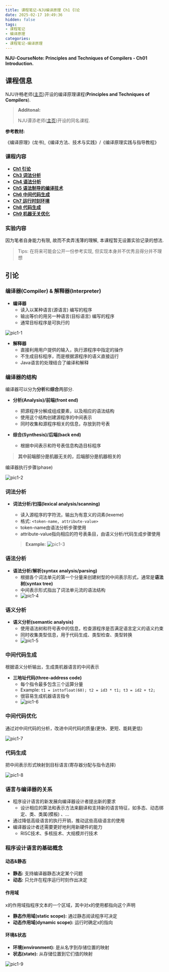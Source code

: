 ```yaml
---
title: 课程笔记-NJU编译原理 Ch1 引论
date: 2025-02-17 10:49:36
hidden: false
tags:
- 课程笔记
- 编译原理
categories:
- 课程笔记-编译原理
---
```


**NJU-CourseNote: Principles and Techniques of Compilers - Ch01 Introduction.**

<!--more-->

## 课程信息

NJU许畅老师([主页](https://cs.nju.edu.cn/changxu))开设的编译原理课程(**Principles and Techniques of Compilers**).

> **Additonal:**
>
> NJU谭添老师([主页](https://cs.nju.edu.cn/tiantan/courses/compiler-2025/index.html))开设的同名课程.

**参考教材:**

《编译原理》(龙书),《编译方法、技术与实践》/《编译原理实践与指导教程》

### 课程内容

- [**Ch1 引论**](https://la-pluma.github.io/Course-Compiler-1)
- [**Ch3 词法分析**](https://la-pluma.github.io/Course-Compiler-3)
- [**Ch4 语法分析**](https://la-pluma.github.io/Course-Compiler-4)
- [**Ch5 语法制导的编译技术**](https://la-pluma.github.io/Course-Compiler-5)
- [**Ch6 中间代码生成**](https://la-pluma.github.io/Course-Compiler-6)
- [**Ch7 运行时刻环境**](https://la-pluma.github.io/Course-Compiler-7)
- [**Ch8 代码生成**](https://la-pluma.github.io/Course-Compiler-8)
- [**Ch9 机器无关优化**](https://la-pluma.github.io/Course-Compiler-9)

### 实验内容

因为笔者自身能力有限, 故而不卖弄浅薄的理解, 本课程暂无设置实验记录的想法.

> Tips: 在将来可能会公开一份参考实现, 但实现本身并不优秀且得分并不理想

## 引论

### 编译器(Compiler) & 解释器(Interpreter)

- **编译器**
    - 读入以某种语言(源语言) 编写的程序
    - 输出等价的用另一种语言(目标语言) 编写的程序
    - 通常目标程序是可执行的

![pic1-1](Course-Compiler-1/pic1-1.png)

- **解释器**
    - 直接利用用户提供的输入，执行源程序中指定的操作
    - 不生成目标程序，而是根据源程序的语义直接运行
    - Java语言的处理结合了编译和解释

### 编译器的结构

编译器可以分为**分析**和**综合**两部分.

- **分析(Analysis)/前端(front end)**
    - 把源程序分解成组成要素，以及相应的语法结构
    - 使用这个结构创建源程序的中间表示
    - 同时收集和源程序相关的信息，存放到符号表

- **综合(Synthesis)/后端(back end)**
    - 根据中间表示和符号表信息构造目标程序

> **其中前端部分是机器无关的，后端部分是机器相关的**

编译器执行步骤(phase)

![pic1-2](Course-Compiler-1/pic1-2.png)

### 词法分析

- **词法分析/扫描(lexical analysis/scanning)**
    - 读入源程序的字符流，输出为有意义的词素(lexeme)
    - 格式: `<token-name, attribute-value>`
    - token-name由语法分析步骤使用
    - attribute-value指向相应的符号表条目，由语义分析/代码生成步骤使用

    > **Example:**
    > ![pic1-3](Course-Compiler-1/pic1-3.png)

### 语法分析

- **语法分析/解析(syntax analysis/parsing)**
    - 根据各个词法单元的第一个分量来创建树型的中间表示形式，通常是**语法树(syntax tree)**
    - 中间表示形式指出了词法单元流的语法结构
    - ![pic1-4](Course-Compiler-1/pic1-4.png)

### 语义分析

- **语义分析(semantic analysis)**
    - 使用语法树和符号表中的信息，检查源程序是否满足语言定义的语义约束
    - 同时收集类型信息，用于代码生成、类型检查、类型转换
    - ![pic1-5](Course-Compiler-1/pic1-5.png)

### 中间代码生成

根据语义分析输出，生成类机器语言的中间表示

- **三地址代码(three-address code)**
    - 每个指令最多包含三个运算分量
    - Example: `t1 = inttofloat(60); t2 = id3 * t1; t3 = id2 + t2;`
    - 很容易生成机器语言指令
    - ![pic1-6](Course-Compiler-1/pic1-6.png)

### 中间代码优化

通过对中间代码的分析，改进中间代码的质量(更快、更短、能耗更低)

![pic1-7](Course-Compiler-1/pic1-7.png)

### 代码生成

把中间表示形式映射到目标语言(寄存器分配与指令选择)

![pic1-8](Course-Compiler-1/pic1-8.png)

### 语言与编译器的关系

- 程序设计语言的新发展向编译器设计者提出新的要求
  - 设计相应的算法和表示方法来翻译和支持新的语言特征，如多态、动态绑定、类、类属(模板) 、…
- 通过降低高级语言的执行开销，推动这些高级语言的使用
- 编译器设计者还需要更好地利用新硬件的能力
  - RISC技术、多核技术、大规模并行技术

### 程序设计语言的基础概念

#### 动态&静态

- **静态:** 支持编译器静态决定某个问题
- **动态:** 只允许在程序运行时刻作出决定

#### 作用域

x的作用域指程序文本的一个区域，其中对x的使用都指向这个声明

- **静态作用域(static scope):** 通过静态阅读程序可决定
- **动态作用域(dynamic scope):** 运行时确定x的指向

#### 环境&状态

- **环境(environment):** 是从名字到存储位置的映射
- **状态(state):** 从存储位置到它们值的映射

![pic1-9](Course-Compiler-1/pic1-9.png)